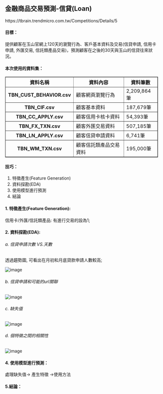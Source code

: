 <H2>金融商品交易預測-信貸(Loan)</H2>
https://tbrain.trendmicro.com.tw/Competitions/Details/5

<H4>目標：</H4>
提供顧客在玉山官網上120天的瀏覽行為、客戶基本資料及交易(信貸申請, 信用卡申請, 外匯交易, 信託類產品交易)，預測顧客在之後的30天與玉山的信貸往來狀況。


<H4>本次使用的資料集：</H4>
<table border=1 cellpadding=10>
  <tr>
    <th>資料名稱</th> <th>資料內容</th> <th>資料筆數</th>
  </tr>
  <tr>
    <th>TBN_CUST_BEHAVIOR.csv</th> <td>顧客網頁瀏覽行為</td> <td>2,209,864筆</td>
  </tr>
  <tr>
    <th>TBN_CIF.csv</th> <td>顧客基本資料</td> <td>187,679筆</td>
  </tr>
  <tr>
    <th>TBN_CC_APPLY.csv</th> <td>顧客信用卡核卡資料</td> <td>54,393筆</td>
  </tr>
  <tr>
    <th>TBN_FX_TXN.csv</th> <td>顧客外匯交易資料</td> <td>507,185筆</td>
  </tr>
  <tr>
    <th>TBN_LN_APPLY.csv</th> <td>顧客信貸申請資料</td> <td>6,741筆</td>
  </tr>
  <tr>
    <th>TBN_WM_TXN.csv</th> <td>顧客信託類產品交易資料</td> <td>195,000筆</td>
  </tr>
 </table>

<H4>技巧：</H4>
<ol>
<li>特徵產生(Feature Generation)</li>
<li>資料探勘(EDA)</li>
<li>使用模型進行預測</li>
<li>結論</li>
</ol>

<H4>1. 特徵產生(Feature Generation):</H4>
  信用卡/外匯/信託類產品: 有進行交易的設為1;
  

<H4>2. 資料探勘(EDA):</H4>

<H6>a. 信貸申請次數 VS.天數</H6>
透過趨勢圖, 可看出在月初和月底貸款申請人數較高;

![image](https://github.com/wu0up/github_test/blob/master/Picture/Loan.png)

<H6>b. 信貸申請和可能的url關聯</H6>

![image](https://github.com/wu0up/github_test/blob/master/Picture/URL%20vs%20Loan.png)

<H6>c. 缺失值</H6>

![image]()


<H6>d. 個特徵之間的相關性</H6>

![image]()



<H4>4. 使用模型進行預測：</H4>
處理缺失值-> 產生特徵 ->使用方法

<H4>5.結論：</H4>
